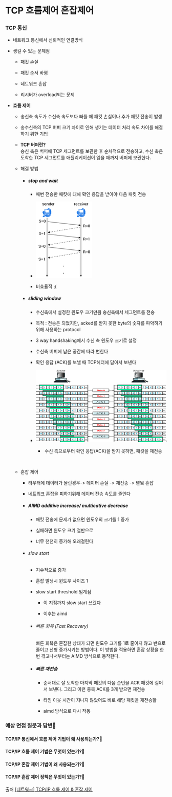 # TCP 흐름제어 혼잡제어

### TCP 통신

- 네트워크 통신에서 신뢰적인 연결방식

- 생길 수 있는 문제점
  
  - 패킷 손실
  
  - 패킷 순서 바뀜
  
  - 네트워크 혼잡
  
  - 리시버가  overload되는 문제

- **흐름 제어**
  
  - 송신측 속도가 수신측 속도보다 빠를 때 패킷 손실이나 추가 패킷 전송이 발생
  
  - 송수신측의 TCP 버퍼 크기 차이로 인해 생기는 데이터 처리 속도 차이를 해결하기 위한 기법
  
  - **TCP 버퍼란?**  
    송신 측은 버퍼에 TCP 세그먼트를 보관한 후 순차적으로 전송하고, 수신 측은 도착한 TCP 세그먼트를 애플리케이션이 읽을 때까지 버퍼에 보관한다.
  
  - 해결 방법
    
    - ##### stop and wait
      
      - 매번 전송한 패킷에 대해 확인 응답을 받아야 다음 패킷 전송
      
      - <img src="tcp_assets/2023-06-23-09-32-08-image.png" title="" alt="" width="175">
      
      - 비효율적 ;(
    
    - ##### sliding window
      
      - 수신측에서 설정한 윈도우 크기만큼 송신측에서 세그먼트를 전송 
      
      - 목적 : 전송은 되었지만, acked를 받지 못한 byte의 숫자를 파악하기 위해 사용하는 protocol
      
      - 3 way handshaking에서 수신 측 윈도우 크기로 설정
      
      - 수신측 버퍼에 남은 공간에 따라 변한다
      
      - 확인 응답 (ACK)를 보낼 때 TCP헤더에 담아서 보낸다
      
      - ![](tcp_assets/2023-06-23-09-53-18-image.png)
        
        -  수신 측으로부터 확인 응답(ACK)을 받지 못하면, 패킷을 재전송
          
            
  
  - 혼잡 제어
    
    - 라우터에 데이터가 몰린경우-> 데이터 손실 -> 재전송 -> 넽웤 혼잡
    
    - 네트워크 혼잡을 피하기위해 데이터 전송 속도를 줄인다
    
    - ##### AIMD additive increase/ multicative decrease
      
      - 패킷 전송에 문제가 없으면 윈도우의 크기를 1 증가
      
      - 실패하면 윈도우 크기 절반으로
      
      - 너무 천천히 증가해 오래걸린다
    
    - ###### slow start
      
      - 지수적으로 증가
      
      - 혼잡 발생시 윈도우 사이즈 1
      
      - slow start threshold 임계점
        
        - 이 지점까지 slow start 쓰겠다
        
        - 이후는 aimd
      
      - ###### 빠른 회복 (Fast Recovery)
        
        빠른 회복은 혼잡한 상태가 되면 윈도우 크기를 1로 줄이지 않고 반으로 줄이고 선형 증가시키는 방법이다. 이 방법을 적용하면 혼잡 상황을 한 번 겪고나서부터는 AIMD 방식으로 동작한다.
      
      - ##### 빠른 재전송
        
        - 순서대로 잘 도착한 마지막 패킷의 다음 순번을 ACK 패킷에 실어서 보낸다. 그리고 이런 중복 ACK를 3개 받으면 재전송
        
        - 타임 아웃 시간이 지나지 않았어도 바로 해당 패킷을 재전송할
        
        - aimd 방식으로 다시 작동

### 예상 면접 질문과 답변

#### TCP/IP 통신에서 흐름 제어 기법이 왜 사용되는가?

#### TCP/IP 흐름 제어 기법은 무엇이 있는가?

#### TCP/IP 혼잡 제어 기법이 왜 사용되는가?

#### TCP/IP 혼잡 제어 정책은 무엇이 있는가?

출처 [[네트워크] TCP/IP 흐름 제어 &amp; 혼잡 제어](https://steady-coding.tistory.com/507)
